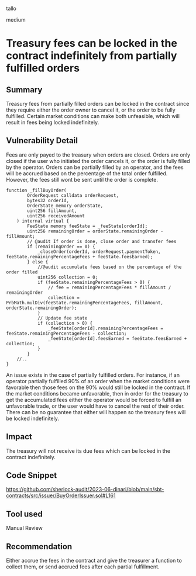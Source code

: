 tallo

medium

# Treasury fees can be locked in the contract indefinitely from partially fulfilled orders

## Summary
Treasury fees from partially filled orders can be locked in the contract since they require either the order owner to cancel it, or the order to be fully fulfilled. Certain market conditions can make both unfeasible, which will result in fees being locked indefinitely. 
## Vulnerability Detail
Fees are only payed to the treasury when orders are closed. Orders are only closed if the user who initiated the order cancels it, or the order is fully filled by the operator. Orders can be partially filled by an operator,  and the fees will be accrued based on the percentage of the total order fulfilled. However, the fees still wont be sent until the order is complete. 

```solidity
function _fillBuyOrder(
        OrderRequest calldata orderRequest,
        bytes32 orderId,
        OrderState memory orderState,
        uint256 fillAmount,
        uint256 receivedAmount
    ) internal virtual {
        FeeState memory feeState = _feeState[orderId];
        uint256 remainingOrder = orderState.remainingOrder - fillAmount;
        // @audit If order is done, close order and transfer fees
        if (remainingOrder == 0) {
            _closeOrder(orderId, orderRequest.paymentToken, feeState.remainingPercentageFees + feeState.feesEarned);
        } else {
            //@audit accumulate fees based on the percentage of the order filled
            uint256 collection = 0;
            if (feeState.remainingPercentageFees > 0) {
                // fee = remainingPercentageFees * fillAmount / remainingOrder
                collection = PrbMath.mulDiv(feeState.remainingPercentageFees, fillAmount, orderState.remainingOrder);
            }
            // Update fee state
            if (collection > 0) {
                _feeState[orderId].remainingPercentageFees = feeState.remainingPercentageFees - collection;
                _feeState[orderId].feesEarned = feeState.feesEarned + collection;
            }
        }
    //..
}
```
An issue exists in the case of partially fulfilled orders. For instance, if an operator partially fulfilled 90% of an order when the market conditions were favorable then those fees on the 90% would still be locked in the contract. If the market conditions became unfavorable, then in order for the treasury to get the accumulated fees either the operator would be forced to fulfill an unfavorable trade, or the user would have to cancel the rest of their order. There can be no guarantee that either will happen so the treasury fees will be locked indefinitely.

## Impact
The treasury will not receive its due fees which can be locked in the contract indefinitely.

## Code Snippet
https://github.com/sherlock-audit/2023-06-dinari/blob/main/sbt-contracts/src/issuer/BuyOrderIssuer.sol#L161
## Tool used

Manual Review

## Recommendation
Either accrue the fees in the contract and give the treasurer a function to collect them, or send accrued fees after each partial fulfillment.